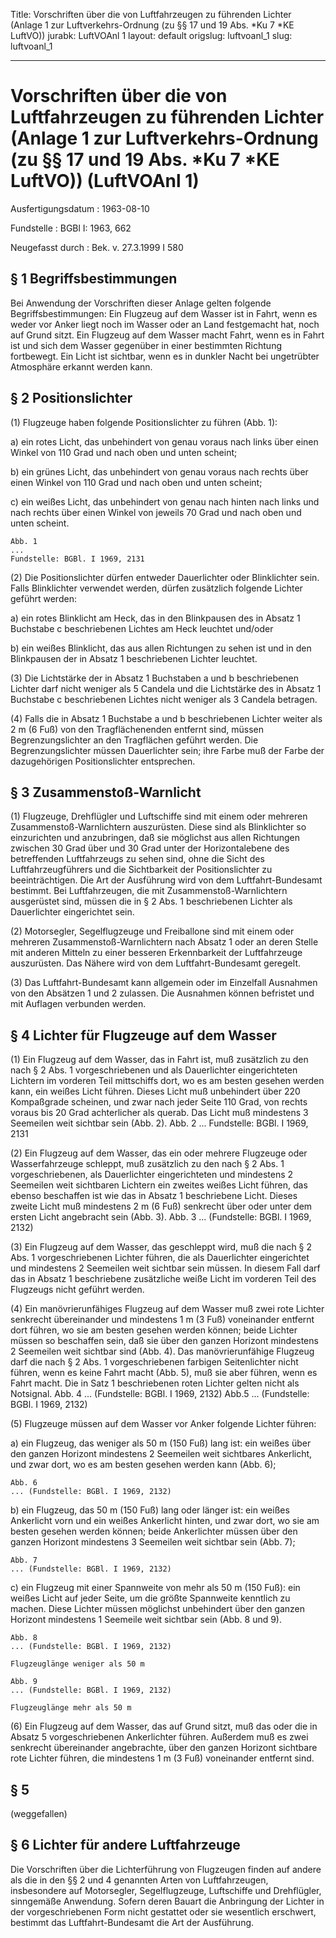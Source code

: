 Title: Vorschriften über die von Luftfahrzeugen zu führenden Lichter (Anlage 1 zur
  Luftverkehrs-Ordnung (zu §§ 17 und 19 Abs. *Ku 7 *KE LuftVO))
jurabk: LuftVOAnl 1
layout: default
origslug: luftvoanl_1
slug: luftvoanl_1

---

# Vorschriften über die von Luftfahrzeugen zu führenden Lichter (Anlage 1 zur Luftverkehrs-Ordnung (zu §§ 17 und 19 Abs. *Ku 7 *KE LuftVO)) (LuftVOAnl 1)

Ausfertigungsdatum
:   1963-08-10

Fundstelle
:   BGBl I: 1963, 662

Neugefasst durch
:   Bek. v. 27.3.1999 I 580


## § 1 Begriffsbestimmungen

Bei Anwendung der Vorschriften dieser Anlage gelten folgende
Begriffsbestimmungen:
Ein Flugzeug auf dem Wasser ist in
Fahrt,              wenn es weder vor Anker liegt noch im Wasser oder
an Land festgemacht hat, noch auf Grund sitzt.
Ein Flugzeug auf dem Wasser
macht Fahrt,              wenn es in Fahrt ist und sich dem Wasser
gegenüber in einer bestimmten Richtung fortbewegt.
Ein Licht ist
sichtbar,              wenn es in dunkler Nacht bei ungetrübter
Atmosphäre erkannt werden kann.


## § 2 Positionslichter

(1) Flugzeuge haben folgende Positionslichter zu führen (Abb. 1):

a)  ein rotes Licht, das unbehindert von genau voraus nach links über
    einen Winkel von 110 Grad und nach oben und unten scheint;


b)  ein grünes Licht, das unbehindert von genau voraus nach rechts über
    einen Winkel von 110 Grad und nach oben und unten scheint;


c)  ein weißes Licht, das unbehindert von genau nach hinten nach links und
    nach rechts über einen Winkel von jeweils 70 Grad und nach oben und
    unten scheint.

    Abb. 1
    ...
    Fundstelle: BGBl. I 1969, 2131




(2) Die Positionslichter dürfen entweder Dauerlichter oder
Blinklichter sein. Falls Blinklichter verwendet werden, dürfen
zusätzlich folgende Lichter geführt werden:

a)  ein rotes Blinklicht am Heck, das in den Blinkpausen des in Absatz 1
    Buchstabe c beschriebenen Lichtes am Heck leuchtet und/oder


b)  ein weißes Blinklicht, das aus allen Richtungen zu sehen ist und in
    den Blinkpausen der in Absatz 1 beschriebenen Lichter leuchtet.




(3) Die Lichtstärke der in Absatz 1 Buchstaben a und b beschriebenen
Lichter darf nicht weniger als 5 Candela und die Lichtstärke des in
Absatz 1 Buchstabe c beschriebenen Lichtes nicht weniger als 3 Candela
betragen.

(4) Falls die in Absatz 1 Buchstabe a und b beschriebenen Lichter
weiter als 2 m (6 Fuß) von den Tragflächenenden entfernt sind, müssen
Begrenzungslichter an den Tragflächen geführt werden. Die
Begrenzungslichter müssen Dauerlichter sein; ihre Farbe muß der Farbe
der dazugehörigen Positionslichter entsprechen.


## § 3 Zusammenstoß-Warnlicht

(1) Flugzeuge, Drehflügler und Luftschiffe sind mit einem oder
mehreren Zusammenstoß-Warnlichtern auszurüsten. Diese sind als
Blinklichter so einzurichten und anzubringen, daß sie möglichst aus
allen Richtungen zwischen
30 Grad über und
30 Grad unter der Horizontalebene des betreffenden Luftfahrzeugs zu
sehen sind, ohne die Sicht des Luftfahrzeugführers und die
Sichtbarkeit der Positionslichter zu beeinträchtigen. Die Art der
Ausführung wird von dem Luftfahrt-Bundesamt bestimmt. Bei
Luftfahrzeugen, die mit Zusammenstoß-Warnlichtern ausgerüstet sind,
müssen die in § 2 Abs. 1 beschriebenen Lichter als Dauerlichter
eingerichtet sein.

(2) Motorsegler, Segelflugzeuge und Freiballone sind mit einem oder
mehreren Zusammenstoß-Warnlichtern nach Absatz 1 oder an deren Stelle
mit anderen Mitteln zu einer besseren Erkennbarkeit der Luftfahrzeuge
auszurüsten. Das Nähere wird von dem Luftfahrt-Bundesamt geregelt.

(3) Das Luftfahrt-Bundesamt kann allgemein oder im Einzelfall
Ausnahmen von den Absätzen 1 und 2 zulassen. Die Ausnahmen können
befristet und mit Auflagen verbunden werden.


## § 4 Lichter für Flugzeuge auf dem Wasser

(1) Ein Flugzeug auf dem Wasser, das in Fahrt ist, muß zusätzlich zu
den nach § 2 Abs. 1 vorgeschriebenen und als Dauerlichter
eingerichteten Lichtern im vorderen Teil mittschiffs dort, wo es am
besten gesehen werden kann, ein weißes Licht führen. Dieses Licht muß
unbehindert über 220 Kompaßgrade scheinen, und zwar nach jeder Seite
110 Grad, von rechts voraus bis 20 Grad achterlicher als querab. Das
Licht muß mindestens 3 Seemeilen weit sichtbar sein (Abb. 2).
Abb. 2
...
Fundstelle: BGBl. I 1969, 2131

(2) Ein Flugzeug auf dem Wasser, das ein oder mehrere Flugzeuge oder
Wasserfahrzeuge schleppt, muß zusätzlich zu den nach § 2 Abs. 1
vorgeschriebenen, als Dauerlichter eingerichteten und mindestens 2
Seemeilen weit sichtbaren Lichtern ein zweites weißes Licht führen,
das ebenso beschaffen ist wie das in Absatz 1 beschriebene Licht.
Dieses zweite Licht muß mindestens 2 m (6 Fuß) senkrecht über oder
unter dem ersten Licht angebracht sein (Abb. 3).
Abb. 3 ... (Fundstelle: BGBl. I 1969, 2132)

(3) Ein Flugzeug auf dem Wasser, das geschleppt wird, muß die nach § 2
Abs. 1 vorgeschriebenen Lichter führen, die als Dauerlichter
eingerichtet und mindestens 2 Seemeilen weit sichtbar sein müssen. In
diesem Fall darf das in Absatz 1 beschriebene zusätzliche weiße Licht
im vorderen Teil des Flugzeugs nicht geführt werden.

(4) Ein manövrierunfähiges Flugzeug auf dem Wasser muß zwei rote
Lichter senkrecht übereinander und mindestens 1 m (3 Fuß) voneinander
entfernt dort führen, wo sie am besten gesehen werden können; beide
Lichter müssen so beschaffen sein, daß sie über den ganzen Horizont
mindestens 2 Seemeilen weit sichtbar sind (Abb. 4). Das
manövrierunfähige Flugzeug darf die nach § 2 Abs. 1 vorgeschriebenen
farbigen Seitenlichter nicht führen, wenn es keine Fahrt macht (Abb.
5), muß sie aber führen, wenn es Fahrt macht. Die in Satz 1
beschriebenen roten Lichter gelten nicht als Notsignal.
Abb. 4 ... (Fundstelle: BGBl. I 1969, 2132)
Abb.5 ... (Fundstelle: BGBl. I 1969, 2132)

(5) Flugzeuge müssen auf dem Wasser vor Anker folgende Lichter führen:

a)  ein Flugzeug, das weniger als 50 m (150 Fuß) lang ist: ein weißes über
    den ganzen Horizont mindestens 2 Seemeilen weit sichtbares Ankerlicht,
    und zwar dort, wo es am besten gesehen werden kann (Abb. 6);

    Abb. 6
    ... (Fundstelle: BGBl. I 1969, 2132)


b)  ein Flugzeug, das 50 m (150 Fuß) lang oder länger ist: ein weißes
    Ankerlicht vorn und ein weißes Ankerlicht hinten, und zwar dort, wo
    sie am besten gesehen werden können; beide Ankerlichter müssen über
    den ganzen Horizont mindestens 3 Seemeilen weit sichtbar sein (Abb.
    7);

    Abb. 7
    ... (Fundstelle: BGBl. I 1969, 2132)


c)  ein Flugzeug mit einer Spannweite von mehr als 50 m (150 Fuß): ein
    weißes Licht auf jeder Seite, um die größte Spannweite kenntlich zu
    machen. Diese Lichter müssen möglichst unbehindert über den ganzen
    Horizont mindestens 1 Seemeile weit sichtbar sein (Abb. 8 und 9).

    Abb. 8
    ... (Fundstelle: BGBl. I 1969, 2132)

    Flugzeuglänge weniger als 50 m

    Abb. 9
    ... (Fundstelle: BGBl. I 1969, 2132)

    Flugzeuglänge mehr als 50 m




(6) Ein Flugzeug auf dem Wasser, das auf Grund sitzt, muß das oder die
in Absatz 5 vorgeschriebenen Ankerlichter führen. Außerdem muß es zwei
senkrecht übereinander angebrachte, über den ganzen Horizont sichtbare
rote Lichter führen, die mindestens 1 m (3 Fuß) voneinander entfernt
sind.


## § 5

(weggefallen)


## § 6 Lichter für andere Luftfahrzeuge

Die Vorschriften über die Lichterführung von Flugzeugen finden auf
andere als die in den §§ 2 und 4 genannten Arten von Luftfahrzeugen,
insbesondere auf Motorsegler, Segelflugzeuge, Luftschiffe und
Drehflügler, sinngemäße Anwendung. Sofern deren Bauart die Anbringung
der Lichter in der vorgeschriebenen Form nicht gestattet oder sie
wesentlich erschwert, bestimmt das Luftfahrt-Bundesamt die Art der
Ausführung.

